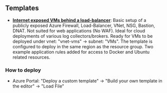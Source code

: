 ## Templates

- **[Internet exposed VMs behind a load-balancer](./arm-internet-exposed-lb-vms.json)**: Basic setup of a publicly exposed Azure Firewall, Load-Balancer, VNet, NSG, Bastion, DNAT. Not suited for web applications (No WAF). Ideal for cloud deployments of various log collectors/brokers. Ready for VMs to be deployed under vnet: "vnet-vms" -> subnet: "VMs". The template is configured to deploy in the same region as the resource group. Two example application rules added for access to Docker and Ubuntu related resources.

### How to deploy
- Azure Portal: "Deploy a custom template" -> "Build your own template in the editor" -> "Load File"
